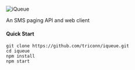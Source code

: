 ![iQueue](https://raw.githubusercontent.com/wiki/triconn/iqueue/iQueue-logo.png)

An SMS paging API and web client

#### Quick Start

```
git clone https://github.com/triconn/iqueue.git
cd iqueue
npm install
npm start
```

